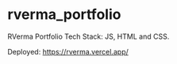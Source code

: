 # rverma_portfolio

RVerma Portfolio
Tech Stack: JS, HTML and CSS.

Deployed: https://rverma.vercel.app/
